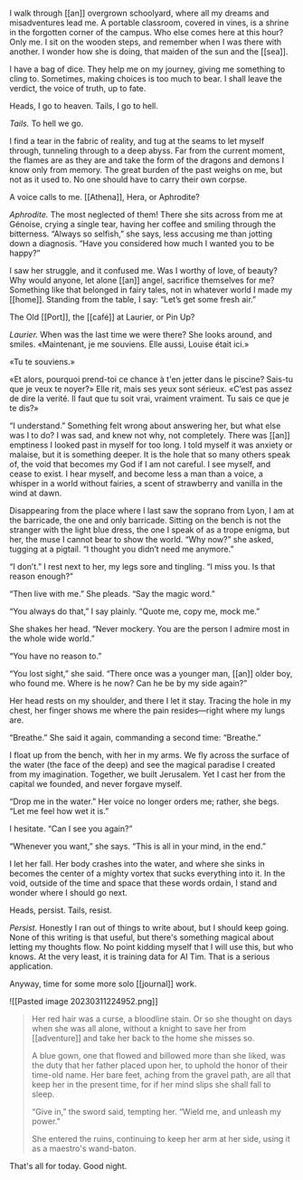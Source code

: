 I walk through [[an]] overgrown schoolyard, where all my dreams and misadventures lead me. A portable classroom, covered in vines, is a shrine in the forgotten corner of the campus. Who else comes here at this hour? Only me. I sit on the wooden steps, and remember when I was there with another. I wonder how she is doing, that maiden of the sun and the [[sea]].

I have a bag of dice. They help me on my journey, giving me something to cling to. Sometimes, making choices is too much to bear. I shall leave the verdict, the voice of truth, up to fate.

Heads, I go to heaven. Tails, I go to hell.

*Tails.* To hell we go.

I find a tear in the fabric of reality, and tug at the seams to let myself through, tunneling through to a deep abyss. Far from the current moment, the flames are as they are and take the form of the dragons and demons I know only from memory. The great burden of the past weighs on me, but not as it used to. No one should have to carry their own corpse.

A voice calls to me. [[Athena]], Hera, or Aphrodite?

*Aphrodite.* The most neglected of them! There she sits across from me at Génoise, crying a single tear, having her coffee and smiling through the bitterness. “Always so selfish,” she says, less accusing me than jotting down a diagnosis. “Have you considered how much I wanted you to be happy?”

I saw her struggle, and it confused me. Was I worthy of love, of beauty? Why would anyone, let alone [[an]] angel, sacrifice themselves for me? Something like that belonged in fairy tales, not in whatever world I made my [[home]]. Standing from the table, I say: “Let’s get some fresh air.”

The Old [[Port]], the [[café]] at Laurier, or Pin Up?

*Laurier.* When was the last time we were there? She looks around, and smiles. «Maintenant, je me souviens. Elle aussi, Louise était ici.»

«Tu te souviens.»

«Et alors, pourquoi prend-toi ce chance à t'en jetter dans le piscine? Sais-tu que je veux te noyer?» Elle rit, mais ses yeux sont sérieux. «C’est pas assez de dire la verité. Il faut que tu soit vrai, vraiment vraiment. Tu sais ce que je te dis?»

“I understand.” Something felt wrong about answering her, but what else was I to do? I was sad, and knew not why, not completely. There was [[an]] emptiness I looked past in myself for too long. I told myself it was anxiety or malaise, but it is something deeper. It is the hole that so many others speak of, the void that becomes my God if I am not careful. I see myself, and cease to exist. I hear myself, and become less a man than a voice, a whisper in a world without fairies, a scent of strawberry and vanilla in the wind at dawn.

Disappearing from the place where I last saw the soprano from Lyon, I am at the barricade, the one and only barricade. Sitting on the bench is not the stranger with the light blue dress, the one I speak of as a trope enigma, but her, the muse I cannot bear to show the world. “Why now?” she asked, tugging at a pigtail. “I thought you didn’t need me anymore.”

“I don’t.” I rest next to her, my legs sore and tingling. “I miss you. Is that reason enough?”

“Then live with me.” She pleads. “Say the magic word.”

“You always do that,” I say plainly. “Quote me, copy me, mock me.”

She shakes her head. “Never mockery. You are the person I admire most in the whole wide world.”

“You have no reason to.”

“You lost sight,” she said. “There once was a younger man, [[an]] older boy, who found me. Where is he now? Can he be by my side again?”

Her head rests on my shoulder, and there I let it stay. Tracing the hole in my chest, her finger shows me where the pain resides—right where my lungs are.

“Breathe.” She said it again, commanding a second time: “Breathe.”

I float up from the bench, with her in my arms. We fly across the surface of the water (the face of the deep) and see the magical paradise I created from my imagination. Together, we built Jerusalem. Yet I cast her from the capital we founded, and never forgave myself.

“Drop me in the water.” Her voice no longer orders me; rather, she begs. “Let me feel how wet it is.”

I hesitate. “Can I see you again?”

“Whenever you want,” she says. “This is all in your mind, in the end.”

I let her fall. Her body crashes into the water, and where she sinks in becomes the center of a mighty vortex that sucks everything into it. In the void, outside of the time and space that these words ordain, I stand and wonder where I should go next.

Heads, persist. Tails, resist.

*Persist.* Honestly I ran out of things to write about, but I should keep going. None of this writing is that useful, but there's something magical about letting my thoughts flow. No point kidding myself that I will use this, but who knows. At the very least, it is training data for AI Tim. That is a serious application.

Anyway, time for some more solo [[journal]] work.

![[Pasted image 20230311224952.png]]

>Her red hair was a curse, a bloodline stain. Or so she thought on days when she was all alone, without a knight to save her from [[adventure]] and take her back to the home she misses so.
>
>A blue gown, one that flowed and billowed more than she liked, was the duty that her father placed upon her, to uphold the honor of their time-old name. Her bare feet, aching from the gravel path, are all that keep her in the present time, for if her mind slips she shall fall to sleep.
>
>“Give in,” the sword said, tempting her. “Wield me, and unleash my power.”
>
>She entered the ruins, continuing to keep her arm at her side, using it as a maestro's wand-baton.

That's all for today. Good night.
